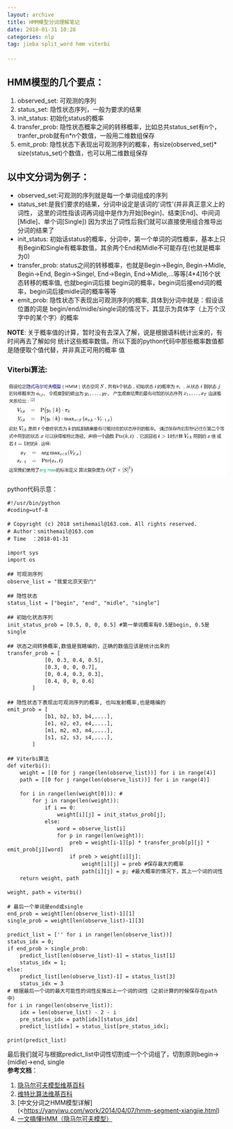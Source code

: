 ```yaml
---
layout: archive
title: HMM模型分词理解笔记 
date: 2018-01-31 10:28
categories: nlp
tag: jieba split_word hmm viterbi

---
```


## HMM模型的几个要点：
1. observed_set: 可观测的序列
2. status_set: 隐性状态序列，一般为要求的结果
3. init_status: 初始化status的概率
4. transfer_prob: 隐性状态概率之间的转移概率，比如总共status_set有n个，tranfer_prob就有n*n个数值，一般用二维数组保存
5. emit_prob: 隐性状态下表现出可观测序列的概率，有size(observed_set)*
size(status_set)个数值，也可以用二维数组保存

## 以中文分词为例子：
* observed_set:可观测的序列就是每一个单词组成的序列
* status_set:是我们要求的结果，分词中设定是该词的'词性'(并非真正意义上的词性，
这里的词性指该词再词组中是作为开始[Begin]、结束[End]、中间词[Midle]、单个词[Single])
因为求出了词性后我们就可以直接使用组合推导出分词的结果了
* init_status: 初始话status的概率，分词中，第一个单词的词性概率，基本上只有Begin和Single有概率数值，其余两个End和Midle不可能存在(也就是概率为0)
* transfer_prob: status之间的转移概率，也就是Begin->Begin, Begin->Midle, Begin->End,
Begin->Singel, End->Begin, End->Midle,...等等[4*4]16个状态转移的概率值, 也就begin词后接
begin词的概率，begin词后接end词的概率，begin词后接midle词的概率等等
* emit_prob: 隐性状态下表现出可观测序列的概率, 具体到分词中就是：假设该位置的词是
begin/end/midle/single词的情况下，其显示为具体字（上万个汉字中的某个字）的概率

**NOTE**: 关于概率值的计算，暂时没有去深入了解，说是根据语料统计出来的，有时间再去了解如何
统计这些概率数值。所以下面的python代码中那些概率数值都是随便取个值代替，并非真正可用的概率
值

### Viterbi算法:
![](/assets/images/hmm_split_word_viterbi.png)

python代码示意：
```
#!/usr/bin/python
#coding=utf-8

# Copyright (c) 2018 smtihemail@163.com. All rights reserved.
# Author：smithemail@163.com
# Time  ：2018-01-31

import sys
import os

## 可观测序列
observe_list = "我爱北京天安门"

## 隐性状态
status_list = ["begin", "end", "midle", "single"]

## 初始化状态序列
init_status_prob = [0.5, 0, 0, 0.5] #第一单词概率有0.5是begin, 0.5是single

## 状态之间转换概率,数值是我瞎编的，正确的数值应该是统计出来的
transfer_prob = [
            [0, 0.3, 0.4, 0.5],
            [0.3, 0, 0, 0.7],
            [0, 0.4, 0.3, 0.3],
            [0.4, 0, 0, 0.6]
        ]

## 隐性状态下表现出可观测序列的概率, 也叫发射概率,也是瞎编的
emit_prob = [
            [b1, b2, b3, b4,....],
            [e1, e2, e3, e4,....],
            [m1, m2, m3, m4,....],
            [s1, s2, s3, s4,....],
        ]

## Viterbi算法
def viterbi():
    weight = [[0 for j range(len(observe_list))] for i in range(4)]
    path = [[0 for j range(len(observe_list))] for i in range(4)]

    for i in range(len(weight[0])): #
        for j in range(len(weight)):
            if i == 0:
                weight[i][j] = init_status_prob[j];
            else:
                word = observe_list[i]
                for p in range(len(weight)):
                    preb = weight[i-1][p] * transfer_prob[p][j] * emit_prob[j][word]
                    if preb > weight[i][j]:
                        weight[i][j] = preb #保存最大的概率
                        path[i][j] = p; #最大概率的情况下，其上一个词的词性
    return weight, path

weight, path = viterbi()

# 最后一个单词是end或single
end_prob = weight[len(observe_list)-1][1]
single_prob = weight[len(observe_list)-1][3]

predict_list = ['' for i in range(len(observe_list))]
status_idx = 0;
if end_prob > single_prob:
    predict_list[len(observe_list)-1] = status_list[1]
    status_idx = 1;
else:
    predict_list[len(observe_list)-1] = status_list[3]
    status_idx = 3
# 根据最后一个词的最大可能性的词性反推出上一个词的词性（之前计算的时候保存在path中）
for i in range(len(observe_list)):
    idx = len(observe_list) - 2 - i
    pre_status_idx = path[idx][status_idx]
    predict_list[idx] = status_list[pre_status_idx];

print(predict_list)

```
最后我们就可与根据predict_list中词性切割成一个个词组了，切割原则begin->(midle)->end, single   
**参考文档**： 
1. [隐马尔可夫模型维基百科](https://zh.wikipedia.org/wiki/%E9%9A%90%E9%A9%AC%E5%B0%94%E5%8F%AF%E5%A4%AB%E6%A8%A1%E5%9E%8B#%E9%A6%AC%E5%8F%AF%E5%A4%AB%E6%A8%A1%E5%9E%8B%E7%9A%84%E6%A9%9F%E7%8E%87)
1. [维特比算法维基百科](https://zh.wikipedia.org/zh-hans/%E7%BB%B4%E7%89%B9%E6%AF%94%E7%AE%97%E6%B3%95) 
2. [中文分词之HMM模型详解](<https://yanyiwu.com/work/2014/04/07/hmm-segment-xiangjie.html) 
3. [一文搞懂HMM（隐马尔可夫模型）](http://www.cnblogs.com/skyme/p/4651331.html) 
